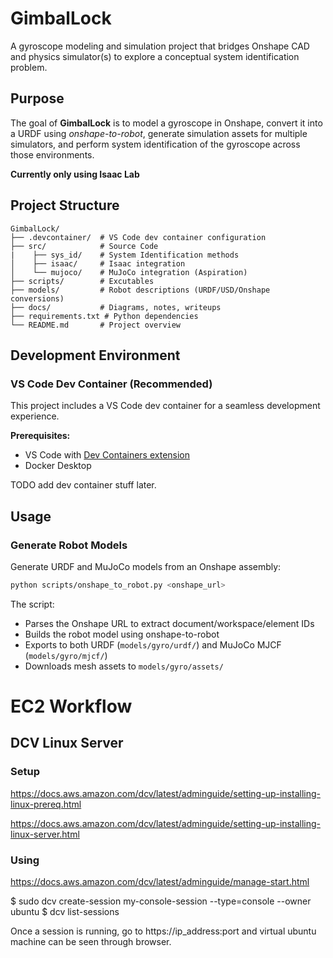 # GimbalLock

A gyroscope modeling and simulation project that bridges Onshape CAD and physics simulator(s) to explore a conceptual system identification problem.

## Purpose

The goal of **GimbalLock** is to model a gyroscope in Onshape, convert it into a URDF using *onshape-to-robot*, generate simulation assets for multiple simulators, and perform system identification of the gyroscope across those environments.

**Currently only using Isaac Lab**

## Project Structure

```
GimbalLock/
├── .devcontainer/  # VS Code dev container configuration
├── src/            # Source Code 
|    ├── sys_id/    # System Identification methods 
│    ├── isaac/     # Isaac integration
│    └── mujoco/    # MuJoCo integration (Aspiration)
├── scripts/        # Excutables  
├── models/         # Robot descriptions (URDF/USD/Onshape conversions)
├── docs/           # Diagrams, notes, writeups
├── requirements.txt # Python dependencies
└── README.md       # Project overview
```

## Development Environment

### VS Code Dev Container (Recommended)

This project includes a VS Code dev container for a seamless development experience.

**Prerequisites:**
- VS Code with [Dev Containers extension](https://marketplace.visualstudio.com/items?itemName=ms-vscode-remote.remote-containers)
- Docker Desktop

TODO add dev container stuff later. 

## Usage

### Generate Robot Models

Generate URDF and MuJoCo models from an Onshape assembly:

```bash
python scripts/onshape_to_robot.py <onshape_url>
```

The script:
- Parses the Onshape URL to extract document/workspace/element IDs
- Builds the robot model using onshape-to-robot
- Exports to both URDF (`models/gyro/urdf/`) and MuJoCo MJCF (`models/gyro/mjcf/`)
- Downloads mesh assets to `models/gyro/assets/`


# EC2 Workflow


## DCV Linux Server 

### Setup
https://docs.aws.amazon.com/dcv/latest/adminguide/setting-up-installing-linux-prereq.html

https://docs.aws.amazon.com/dcv/latest/adminguide/setting-up-installing-linux-server.html

### Using
https://docs.aws.amazon.com/dcv/latest/adminguide/manage-start.html

$ sudo dcv create-session my-console-session --type=console --owner ubuntu
$ dcv list-sessions


Once a session is running, go to https://ip_address:port and virtual ubuntu machine can be seen through browser. 